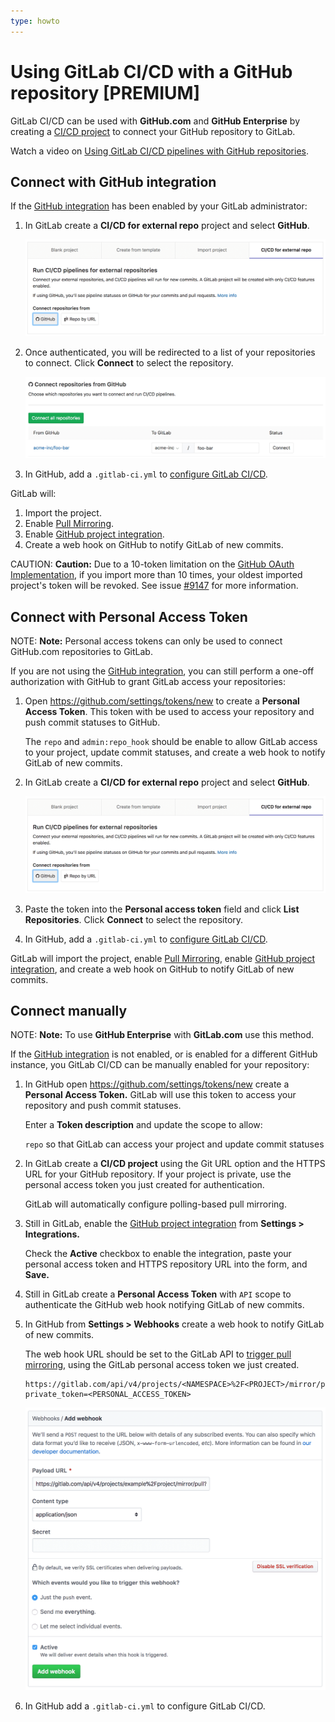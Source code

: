```yaml
---
type: howto
---
```


# Using GitLab CI/CD with a GitHub repository **[PREMIUM]**

GitLab CI/CD can be used with **GitHub.com** and **GitHub Enterprise** by
creating a [CI/CD project](index.md) to connect your GitHub repository to
GitLab.

<i class="fa fa-youtube-play youtube" aria-hidden="true"></i>
Watch a video on [Using GitLab CI/CD pipelines with GitHub repositories](https://www.youtube.com/watch?v=qgl3F2j-1cI).

## Connect with GitHub integration

If the [GitHub integration](../../integration/github.md) has been enabled by your GitLab
administrator:

1. In GitLab create a **CI/CD for external repo** project and select
   **GitHub**.

    ![Create project](img/github_omniauth.png)

1. Once authenticated, you will be redirected to a list of your repositories to
   connect. Click **Connect** to select the repository.

    ![Create project](img/github_repo_list.png)

1. In GitHub, add a `.gitlab-ci.yml` to [configure GitLab CI/CD](../quick_start/README.md).

GitLab will:

1. Import the project.
1. Enable [Pull Mirroring](../../workflow/repository_mirroring.md#pulling-from-a-remote-repository-starter).
1. Enable [GitHub project integration](../../user/project/integrations/github.md).
1. Create a web hook on GitHub to notify GitLab of new commits.

CAUTION: **Caution:**
Due to a 10-token limitation on the [GitHub OAuth Implementation](https://developer.github.com/apps/building-oauth-apps/authorizing-oauth-apps/#creating-multiple-tokens-for-oauth-apps),
if you import more than 10 times, your oldest imported project's token will be
revoked. See issue [#9147](https://gitlab.com/gitlab-org/gitlab-ee/issues/9147)
for more information.

## Connect with Personal Access Token

NOTE: **Note:**
Personal access tokens can only be used to connect GitHub.com
repositories to GitLab.

If you are not using the [GitHub integration](../../integration/github.md), you can
still perform a one-off authorization with GitHub to grant GitLab access your
repositories:

1. Open <https://github.com/settings/tokens/new> to create a **Personal Access
   Token**. This token with be used to access your repository and push commit
   statuses to GitHub.

    The `repo` and `admin:repo_hook` should be enable to allow GitLab access to
    your project, update commit statuses, and create a web hook to notify
    GitLab of new commits.

1. In GitLab create a **CI/CD for external repo** project and select
   **GitHub**.

    ![Create project](img/github_omniauth.png)

1. Paste the token into the **Personal access token** field and click **List
   Repositories**. Click **Connect** to select the repository.

1. In GitHub, add a `.gitlab-ci.yml` to [configure GitLab CI/CD](../quick_start/README.md).

GitLab will import the project, enable [Pull Mirroring](../../workflow/repository_mirroring.md#pulling-from-a-remote-repository-starter), enable
[GitHub project integration](../../user/project/integrations/github.md), and create a web hook
on GitHub to notify GitLab of new commits.

## Connect manually

NOTE: **Note:**
To use **GitHub Enterprise** with **GitLab.com** use this method.

If the [GitHub integration](../../integration/github.md) is not enabled, or is enabled
for a different GitHub instance, you GitLab CI/CD can be manually enabled for
your repository:

1. In GitHub open <https://github.com/settings/tokens/new> create a **Personal
   Access Token.** GitLab will use this token to access your repository and
   push commit statuses.

    Enter a **Token description** and update the scope to allow:

    `repo` so that GitLab can access your project and update commit statuses

1. In GitLab create a **CI/CD project** using the Git URL option and the HTTPS
   URL for your GitHub repository. If your project is private, use the personal
   access token you just created for authentication.

    GitLab will automatically configure polling-based pull mirroring.

1. Still in GitLab, enable the [GitHub project integration](../../user/project/integrations/github.md)
   from **Settings > Integrations.**

    Check the **Active** checkbox to enable the integration, paste your
    personal access token and HTTPS repository URL into the form, and **Save.**

1. Still in GitLab create a **Personal Access Token** with `API` scope to
   authenticate the GitHub web hook notifying GitLab of new commits.

1. In GitHub from **Settings > Webhooks** create a web hook to notify GitLab of
   new commits.

    The web hook URL should be set to the GitLab API to
    [trigger pull mirroring](../../api/projects.md#start-the-pull-mirroring-process-for-a-project-starter),
    using the GitLab personal access token we just created.

    ```
    https://gitlab.com/api/v4/projects/<NAMESPACE>%2F<PROJECT>/mirror/pull?private_token=<PERSONAL_ACCESS_TOKEN>
    ```

    ![Create web hook](img/github_push_webhook.png)

1. In GitHub add a `.gitlab-ci.yml` to configure GitLab CI/CD.

<!-- ## Troubleshooting

Include any troubleshooting steps that you can foresee. If you know beforehand what issues
one might have when setting this up, or when something is changed, or on upgrading, it's
important to describe those, too. Think of things that may go wrong and include them here.
This is important to minimize requests for support, and to avoid doc comments with
questions that you know someone might ask.

Each scenario can be a third-level heading, e.g. `### Getting error message X`.
If you have none to add when creating a doc, leave this section in place
but commented out to help encourage others to add to it in the future. -->
